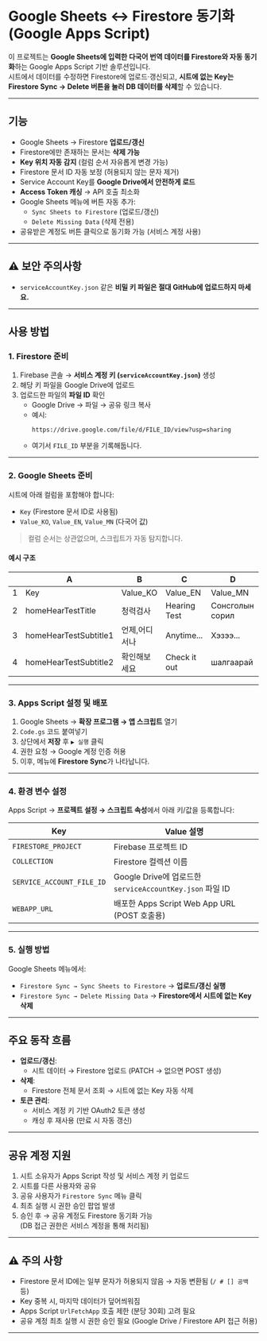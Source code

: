 # Google Sheets ↔ Firestore 동기화 (Google Apps Script)

이 프로젝트는 **Google Sheets에 입력한 다국어 번역 데이터를 Firestore와 자동 동기화**하는 Google Apps Script 기반 솔루션입니다.  
시트에서 데이터를 수정하면 Firestore에 업로드·갱신되고, **시트에 없는 Key는 Firestore Sync → Delete 버튼을 눌러 DB 데이터를 삭제**할 수 있습니다.  

---

## 기능
- Google Sheets → Firestore **업로드/갱신**
- Firestore에만 존재하는 문서는 **삭제 가능**
- **Key 위치 자동 감지** (컬럼 순서 자유롭게 변경 가능)
- Firestore 문서 ID 자동 보정 (허용되지 않는 문자 제거)
- Service Account Key를 **Google Drive에서 안전하게 로드**
- **Access Token 캐싱** → API 호출 최소화
- Google Sheets 메뉴에 버튼 자동 추가:
  - `Sync Sheets to Firestore` (업로드/갱신)
  - `Delete Missing Data` (삭제 전용)
- 공유받은 계정도 버튼 클릭으로 동기화 가능 (서비스 계정 사용)

---

## ⚠️ 보안 주의사항
- `serviceAccountKey.json` 같은 **비밀 키 파일은 절대 GitHub에 업로드하지 마세요.**

---

## 사용 방법

### 1. Firestore 준비
1. Firebase 콘솔 → **서비스 계정 키 (`serviceAccountKey.json`)** 생성  
2. 해당 키 파일을 Google Drive에 업로드  
3. 업로드한 파일의 **파일 ID** 확인  
   - Google Drive → 파일 → 공유 링크 복사  
   - 예시:  
     ```
     https://drive.google.com/file/d/FILE_ID/view?usp=sharing
     ```
   - 여기서 `FILE_ID` 부분을 기록해둡니다.

---

### 2. Google Sheets 준비
시트에 아래 컬럼을 포함해야 합니다:

- `Key` (Firestore 문서 ID로 사용됨)
- `Value_KO`, `Value_EN`, `Value_MN` (다국어 값)

> 컬럼 순서는 상관없으며, 스크립트가 자동 탐지합니다.

#### 예시 구조

|   | A        | B          | C            | D        |
|---|----------|------------|--------------|----------|
| 1 | Key      | Value_KO   | Value_EN     | Value_MN |
| 2 | homeHearTestTitle | 청력검사   | Hearing Test | Сонсголын сорил |
| 3 | homeHearTestSubtitle1 | 언제,어디서나 | Anytime...   | Хэзээ... |
| 4 | homeHearTestSubtitle2 | 확인해보세요 | Check it out | шалгаарай |

---

### 3. Apps Script 설정 및 배포
1. Google Sheets → **확장 프로그램 → 앱 스크립트** 열기  
2. `Code.gs` 코드 붙여넣기  
3. 상단에서 **저장** 후 `▶ 실행` 클릭  
4. 권한 요청 → Google 계정 인증 허용  
5. 이후, 메뉴에 **Firestore Sync**가 나타납니다.

---

### 4. 환경 변수 설정
Apps Script → **프로젝트 설정 → 스크립트 속성**에서 아래 키/값을 등록합니다:

| Key                     | Value 설명 |
|--------------------------|------------|
| `FIRESTORE_PROJECT`      | Firebase 프로젝트 ID |
| `COLLECTION`             | Firestore 컬렉션 이름 |
| `SERVICE_ACCOUNT_FILE_ID`| Google Drive에 업로드한 `serviceAccountKey.json` 파일 ID |
| `WEBAPP_URL`             | 배포한 Apps Script Web App URL (POST 호출용) |

---

### 5. 실행 방법
Google Sheets 메뉴에서:  
- `Firestore Sync → Sync Sheets to Firestore` → **업로드/갱신 실행**  
- `Firestore Sync → Delete Missing Data` → **Firestore에서 시트에 없는 Key 삭제**  

---

## 주요 동작 흐름
- **업로드/갱신**:  
  - 시트 데이터 → Firestore 업로드 (PATCH → 없으면 POST 생성)
- **삭제**:  
  - Firestore 전체 문서 조회 → 시트에 없는 Key 자동 삭제
- **토큰 관리**:  
  - 서비스 계정 키 기반 OAuth2 토큰 생성  
  - 캐싱 후 재사용 (만료 시 자동 갱신)

---

## 공유 계정 지원
1. 시트 소유자가 Apps Script 작성 및 서비스 계정 키 업로드  
2. 시트를 다른 사용자와 공유  
3. 공유 사용자가 `Firestore Sync` 메뉴 클릭  
4. 최초 실행 시 권한 승인 팝업 발생  
5. 승인 후 → 공유 계정도 Firestore 동기화 가능  
   (DB 접근 권한은 서비스 계정을 통해 처리됨)

---

## ⚠️ 주의 사항
- Firestore 문서 ID에는 일부 문자가 허용되지 않음 → 자동 변환됨 (`/ # [] 공백` 등)  
- Key 중복 시, 마지막 데이터가 덮어씌워짐  
- Apps Script `UrlFetchApp` 호출 제한 (분당 30회) 고려 필요  
- 공유 계정 최초 실행 시 권한 승인 필요 (Google Drive / Firestore API 접근 허용)

---
